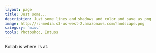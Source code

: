 ```yaml
---
layout: page
title: Just some...
description: Just some lines and shadows and color and save as png
image: http://rb-media.s3-us-west-2.amazonaws.com/landscape.png
category: 'misc'
tools: Photoshop, Intuos
---
```


Kollab is where its at.
